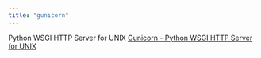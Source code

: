 ```yaml
---
title: "gunicorn"
---
```


Python WSGI HTTP Server for UNIX
[Gunicorn - Python WSGI HTTP Server for UNIX](https://gunicorn.org/)
